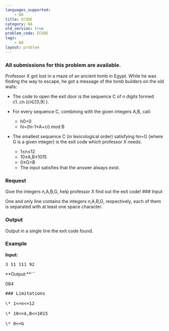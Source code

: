 ```yaml
---
languages_supported:
    - NA
title: ECODE
category: NA
old_version: true
problem_code: ECODE
tags:
    - NA
layout: problem
---
```

###  All submissions for this problem are available. 

Professor X got lost in a maze of an ancient tomb in Egypt. While he was finding the way to escape, he got a message of the tomb builders on the old walls:

- The code to open the exit door is the sequence C of n digits formed c1..cn (ci∈\[0,9\] ).
- For every sequence C, combining with the given integers A,B, call:
  
  - h0=0
  - hi=(hi-1×A+ci) mod B
- The smallest sequence C (in lexicological order) satisfying hn=G (where G is a given integer) is the exit code which professor X needs. 
  - 1≤n≤12
  - 10≤A,B≤1015
  - 0≤G<B
  - The input satisfies that the answer always exist.
### Request

Give the integers n,A,B,G, help professor X find out the exit code! ### Input

One and only line contains the integers n,A,B,G, respectively, each of them is separated with at least one space character.

### Output

Output in a single line the exit code found.

### Example

**Input:**
<pre>3 11 111 92
</pre>**Output:**```
084
<pre>### Limitations

\* 1<=n<=12

\* 10<=A,B<=1015

\* 0<=G<B

\* The input satisfies that the answer always exist.
